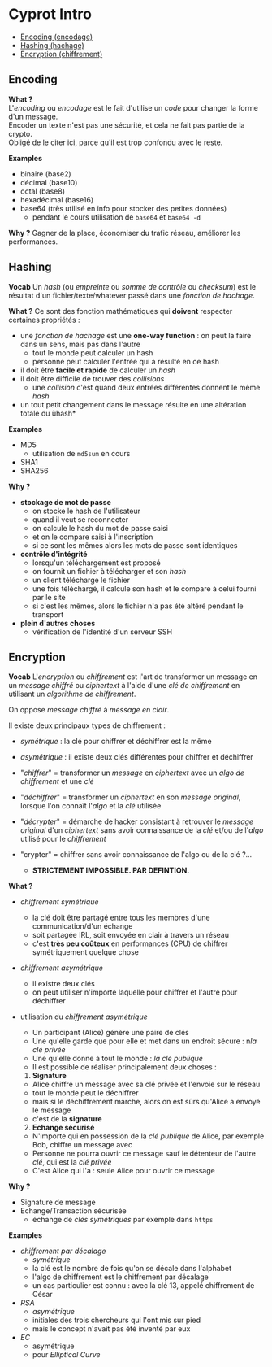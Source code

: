 # Cyprot Intro

* [Encoding (encodage)](#encoding)
* [Hashing (hachage)](#hashing)
* [Encryption (chiffrement)](#encryption)

## Encoding

**What ?**  
L'*encoding* ou *encodage* est le fait d'utilise un *code* pour changer la forme d'un message.  
Encoder un texte n'est pas une sécurité, et cela ne fait pas partie de la crypto.  
Obligé de le citer ici, parce qu'il est trop confondu avec le reste. 

**Examples**
* binaire (base2)
* décimal (base10)
* octal (base8)
* hexadécimal (base16)
* base64 (très utilisé en info pour stocker des petites données)
  * pendant le cours utilisation de `base64` et `base64 -d`

**Why ?**
Gagner de la place, économiser du trafic réseau, améliorer les performances.

## Hashing

**Vocab**
Un *hash* (ou *empreinte* ou *somme de contrôle* ou *checksum*) est le résultat d'un fichier/texte/whatever passé dans une *fonction de hachage*.

**What ?**
Ce sont des fonction mathématiques qui **doivent** respecter certaines propriétés :
* une *fonction de hachage* est une **one-way function** : on peut la faire dans un sens, mais pas dans l'autre 
  * tout le monde peut calculer un hash
  * personne peut calculer l'entrée qui a résulté en ce hash
* il doit être **facile et rapide** de calculer un *hash*
* il doit être difficile de trouver des *collisions*
  * une *collision* c'est quand deux entrées différentes donnent le même *hash*
* un tout petit changement dans le message résulte en une altération totale du ùhash*

**Examples**
* MD5
  * utilisation de `md5sum` en cours
* SHA1
* SHA256

**Why ?**
* **stockage de mot de passe**
  * on stocke le hash de l'utilisateur
  * quand il veut se reconnecter
  * on calcule le hash du mot de passe saisi
  * et on le compare saisi à l'inscription
  * si ce sont les mêmes alors les mots de passe sont identiques
* **contrôle d'intégrité**
  * lorsqu'un téléchargement est proposé
  * on fournit un fichier à télécharger et son *hash*
  * un client télécharge le fichier
  * une fois téléchargé, il calcule son hash et le compare à celui fourni par le site
  * si c'est les mêmes, alors le fichier n'a pas été altéré pendant le transport
* **plein d'autres choses**
  * vérification de l'identité d'un serveur SSH

## Encryption

**Vocab**
L'*encryption* ou *chiffrement* est l'art de transformer un message en un *message chiffré* ou *ciphertext* à l'aide d'une *clé de chiffrement* en utilisant un  *algorithme de chiffrement*.  

On oppose *message chiffré* à *message en clair*.  

Il existe deux principaux types de chiffrement :
* *symétrique* : la clé pour chiffrer et déchiffrer est la même
* *asymétrique* : il existe deux clés différentes pour chiffrer et déchiffrer  

* "*chiffrer*" = transformer un *message* en *ciphertext* avec un *algo de chiffrement* et une *clé*
* "*déchiffrer*" = transformer un *ciphertext* en son *message original*, lorsque l'on connaît l'*algo* et la *clé* utilisée
* "*décrypter*" = démarche de hacker consistant à retrouver le *message original* d'un *ciphertext* sans avoir connaissance de la *clé* et/ou de l'*algo* utilisé pour le *chiffrement*
* "crypter" = chiffrer sans avoir connaissance de l'algo ou de la clé ?...
  * **STRICTEMENT IMPOSSIBLE. PAR DEFINTION.**

**What ?**
* *chiffrement symétrique* 
  * la clé doit être partagé entre tous les membres d'une communication/d'un échange
  * soit partagée IRL, soit envoyée en clair à travers un réseau
  * c'est **très peu coûteux** en performances (CPU) de chiffrer symétriquement quelque chose

* *chiffrement asymétrique*
  * il existre deux clés
  * on peut utiliser n'importe laquelle pour chiffrer et l'autre pour déchiffrer

* utilisation du *chiffrement asymétrique*
  * Un participant (Alice) génère une paire de clés
  * Une qu'elle garde que pour elle et met dans un endroit sécure : n*la clé privée*
  * Une qu'elle donne à tout le monde : *la clé publique*
  * Il est possible de réaliser principalement deux choses :
  1. **Signature**
    * Alice chiffre un message avec sa clé privée et l'envoie sur le réseau
    * tout le monde peut le déchiffrer
    * mais si le déchiffrement marche, alors on est sûrs qu'Alice a envoyé le message
    * c'est de la **signature**
  2. **Echange sécurisé**
    * N'importe qui en possession de la *clé publique* de Alice, par exemple Bob, chiffre un message avec
    * Personne ne pourra ouvrir ce message sauf le détenteur de l'autre *clé*, qui est la *clé privée*
    * C'est Alice qui l'a : seule Alice pour ouvrir ce message

**Why ?**
* Signature de message
* Echange/Transaction sécurisée
  * échange de *clés symétriques* par exemple dans `https`

**Examples**
* *chiffrement par décalage*
  * *symétrique*
  * la clé est le nombre de fois qu'on se décale dans l'alphabet
  * l'algo de chiffrement est le chiffrement par décalage
  * un cas particulier est connu : avec la clé 13, appelé chiffrement de César
* *RSA*
  * *asymétrique*
  * initiales des trois chercheurs qui l'ont mis sur pied
  * mais le concept n'avait pas été inventé par eux
* *EC*
  * asymétrique
  * pour *Elliptical Curve*